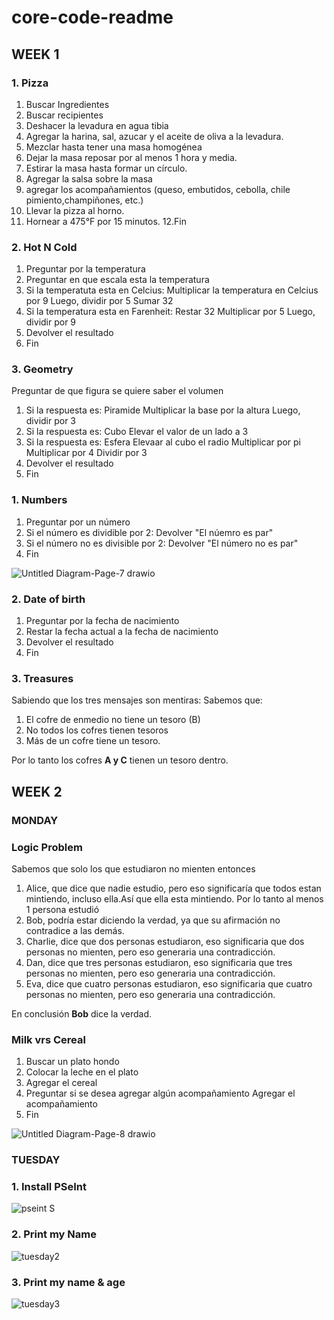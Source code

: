 # core-code-readme

## WEEK 1 
### 1. Pizza

1. Buscar Ingredientes
2. Buscar recipientes
3. Deshacer la levadura en agua tibia
4. Agregar la harina, sal, azucar y el aceite de oliva a la levadura.
5. Mezclar hasta tener una masa homogénea
6. Dejar la masa reposar por al menos 1 hora y media.
7. Estirar la masa hasta formar un círculo.
8. Agregar la salsa sobre la masa
9. agregar los acompañamientos (queso, embutidos, cebolla, chile pimiento,champiñones, etc.)
10. Llevar la pizza al horno.
11. Hornear a 475°F por 15 minutos.
12.Fin


### 2. Hot N Cold
1. Preguntar por la temperatura
2. Preguntar en que escala esta la temperatura
3. Si la temperatuta esta en Celcius:
  Multiplicar la temperatura en Celcius por 9
  Luego, dividir por 5
  Sumar 32
4. Si la temperatura esta en Farenheit:
  Restar 32
  Multiplicar por 5
  Luego, dividir por 9
5. Devolver el resultado
6. Fin


### 3. Geometry
Preguntar de que figura se quiere saber el volumen
1. Si la respuesta es: Piramide
  Multiplicar la base por la altura
  Luego, dividir por 3
2. Si la respuesta es: Cubo
  Elevar el valor de un lado a 3
3. Si la respuesta es: Esfera
  Elevaar al cubo el radio
  Multiplicar por pi
  Multiplicar por 4
  Dividir por 3
4. Devolver el resultado
5. Fin
  
  
  
### 1. Numbers
1. Preguntar por un número
2. Si el número es dividible por 2:
  Devolver "El núemro es par"
3. Si el número no es divisible por 2:
  Devolver "El número no es par"
4. Fin

![Untitled Diagram-Page-7 drawio](https://user-images.githubusercontent.com/98840536/230909727-307aa505-18a9-4c99-96cd-52f0d9efe286.png)


### 2. Date of birth
1. Preguntar por la fecha de nacimiento
2. Restar la fecha actual a la fecha de nacimiento
3. Devolver el resultado
4. Fin


### 3. Treasures
Sabiendo que los tres mensajes son mentiras:
Sabemos que:
1. El cofre de enmedio no tiene un tesoro (B)
2. No todos los cofres tienen tesoros
3. Más de un cofre tiene un tesoro.

Por lo tanto los cofres **A y C** tienen un tesoro dentro.



## WEEK 2 

### MONDAY
### Logic Problem
Sabemos que solo los que estudiaron no mienten entonces
1. Alice, que dice que nadie estudio, pero eso significaría que todos estan mintiendo, incluso ella.Así que ella esta mintiendo. Por lo tanto al menos 1 persona estudió
2. Bob, podría estar diciendo la verdad, ya que su afirmación no contradice a las demás. 
3. Charlie, dice que dos personas estudiaron, eso significaria que dos personas no mienten, pero eso generaria una contradicción.
4. Dan, dice que tres personas estudiaron, eso significaria que tres personas no mienten, pero eso generaria una contradicción.
5. Eva, dice que cuatro personas estudiaron, eso significaria que cuatro personas no mienten, pero eso generaria una contradicción.

En conclusión **Bob** dice la verdad.


### Milk vrs Cereal

1. Buscar un plato hondo
2. Colocar la leche en el plato
3. Agregar el cereal
4. Preguntar si se desea agregar algún acompañamiento
    Agregar el acompañamiento
5. Fin

![Untitled Diagram-Page-8 drawio](https://user-images.githubusercontent.com/98840536/231029277-73d282af-90d0-429a-9157-4350341bca6f.png)


### TUESDAY

### 1. Install PSeInt

![pseint S](https://user-images.githubusercontent.com/98840536/231198163-ebced0f8-b3a4-43dd-a12b-4339a269b59e.PNG)


### 2. Print my Name

![tuesday2](https://user-images.githubusercontent.com/98840536/231199231-654a0ca6-ff8c-4efa-bec6-6ec325eccfdd.PNG)


### 3. Print my name & age
![tuesday3](https://user-images.githubusercontent.com/98840536/231201708-51f0b6d0-9b38-4a98-8d89-644aee91675b.PNG)
